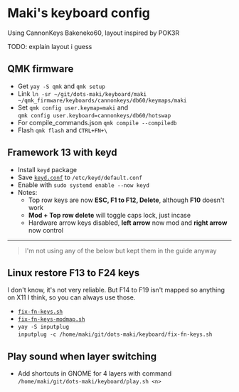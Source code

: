 # Maki's keyboard config

Using CannonKeys Bakeneko60, layout inspired by POK3R

TODO: explain layout i guess

## QMK firmware

-   Get `yay -S qmk` and `qmk setup`
-   Link `ln -sr ~/git/dots-maki/keyboard/maki ~/qmk_firmware/keyboards/cannonkeys/db60/keymaps/maki`
-   Set `qmk config user.keymap=maki` and</br>
    `qmk config user.keyboard=cannonkeys/db60/hotswap`
-   For compile_commands.json `qmk compile --compiledb`
-   Flash `qmk flash` and `CTRL+FN+\`

## Framework 13 with keyd

-   Install `keyd` package
-   Save [`keyd.conf`](https://raw.githubusercontent.com/makinori/dots/main/keyboard/keyd.conf) to `/etc/keyd/default.conf`
-   Enable with `sudo systemd enable --now keyd`
-   Notes:
    -   Top row keys are now **ESC, F1 to F12, Delete**, although **F10** doesn't work
    -   **Mod + Top row delete** will toggle caps lock, just incase
    -   Hardware arrow keys disabled, **left arrow** now mod and **right arrow** now control

---

> I'm not using any of the below but kept them in the guide anyway

## Linux restore F13 to F24 keys

I don't know, it's not very reliable. But F14 to F19 isn't mapped so anything on X11 I think, so you can always use those.

-   [`fix-fn-keys.sh`](https://raw.githubusercontent.com/makinori/dots/main/keyboard/unused/fix-fn-keys.sh)
-   [`fix-fn-keys-modmap.sh`](https://raw.githubusercontent.com/makinori/dots/main/keyboard/unused/fix-fn-keys-modmap.sh)
-   `yay -S inputplug`<br>
    `inputplug -c /home/maki/git/dots-maki/keyboard/fix-fn-keys.sh`

## Play sound when layer switching

-   Add shortcuts in GNOME for 4 layers with command<br>
    `/home/maki/git/dots-maki/keyboard/play.sh <n>`
